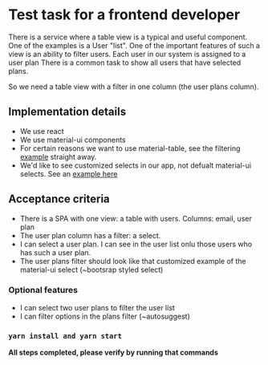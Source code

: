 # Test task for a frontend developer

There is a service where a table view is a typical and useful component. One of the examples is a User "list".
One of the important features of such a view is an ability to filter users. Each user in our system is assigned to a user plan
There is a common task to show all users that have selected plans. 

So we need a table view with a filter in one column (the user plans column).

## Implementation details

- We use react
- We use material-ui components
- For certain reasons we want to use material-table, see the filtering [example](https://material-table.com/#/docs/features/filtering) straight away.
- We'd like to see customized selects in our app, not defualt material-ui selects. See an [example here](https://material-table.com/#/docs/features/filtering)

## Acceptance criteria

- There is a SPA with one view: a table with users. Columns: email, user plan
- The user plan column has a filter: a select.
- I can select a user plan. I can see in the user list onlu those users who has such a user plan.
- The user plans filter should look like that customized example of the material-ui select (~bootsrap styled select)

### Optional features

- I can select two user plans to filter the user list
- I can filter options in the plans filter (~autosuggest)

### `yarn install and yarn start`
**All steps completed, please verify by running that commands**
